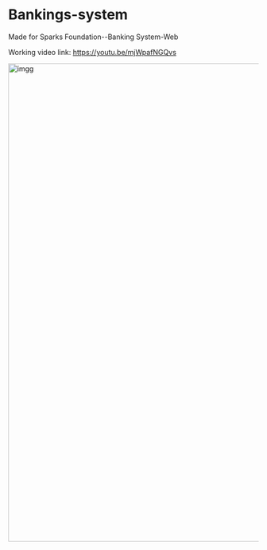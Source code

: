 # Bankings-system
Made for Sparks Foundation--Banking System-Web

Working video link:  https://youtu.be/mjWpafNGQvs

<img width="960" alt="imgg" src="https://user-images.githubusercontent.com/91942072/227325954-07d4c03f-9d9c-4331-8c7e-68df8bdda48a.PNG">
